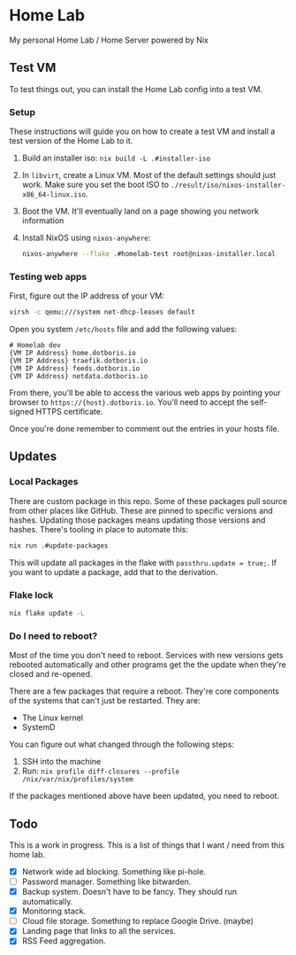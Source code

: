 # Home Lab

My personal Home Lab / Home Server powered by Nix

## Test VM

To test things out, you can install the Home Lab config into a test VM. 

### Setup

These instructions will guide you on how to create a test VM and install a test
version of the Home Lab to it.

1. Build an installer iso: `nix build -L .#installer-iso`
1. In `libvirt`, create a Linux VM. Most of the default settings should just
   work. Make sure you set the boot ISO to
   `./result/iso/nixos-installer-x86_64-linux.iso`.
1. Boot the VM. It'll eventually land on a page showing you network information
1. Install NixOS using `nixos-anywhere`: 

    ```sh
    nixos-anywhere --flake .#homelab-test root@nixos-installer.local
    ```

### Testing web apps

First, figure out the IP address of your VM:

```sh
virsh -c qemu:///system net-dhcp-leases default
```

Open you system `/etc/hosts` file and add the following values:

```
# Homelab dev
{VM IP Address} home.dotboris.io
{VM IP Address} traefik.dotboris.io
{VM IP Address} feeds.dotboris.io
{VM IP Address} netdata.dotboris.io
```

From there, you'll be able to access the various web apps by pointing your
browser to `https://{host}.dotboris.io`. You'll need to accept the self-signed
HTTPS certificate.

Once you're done remember to comment out the entries in your hosts file.

## Updates

### Local Packages

There are custom package in this repo. Some of these packages pull source from other places like GitHub. These are pinned to specific versions and hashes. Updating those packages means updating those versions and hashes. There's tooling in place to automate this:

```sh
nix run .#update-packages
```

This will update all packages in the flake with `passthru.update = true;`. If
you want to update a package, add that to the derivation.

### Flake lock

```sh
nix flake update -L
```

### Do I need to reboot?

Most of the time you don't need to reboot. Services with new versions gets rebooted automatically and other programs get the the update when they're closed and re-opened.

There are a few packages that require a reboot. They're core components of the systems that can't just be restarted. They are:

- The Linux kernel
- SystemD

You can figure out what changed through the following steps:

1. SSH into the machine
1. Run: `nix profile diff-closures --profile /nix/var/nix/profiles/system`

If the packages mentioned above have been updated, you need to reboot.

## Todo

This is a work in progress. This is a list of things that I want / need from
this home lab.

- [x] Network wide ad blocking. Something like pi-hole.
- [ ] Password manager. Something like bitwarden.
- [x] Backup system. Doesn't have to be fancy. They should run automatically.
- [x] Monitoring stack.
- [ ] Cloud file storage. Something to replace Google Drive. (maybe)
- [x] Landing page that links to all the services.
- [x] RSS Feed aggregation.

